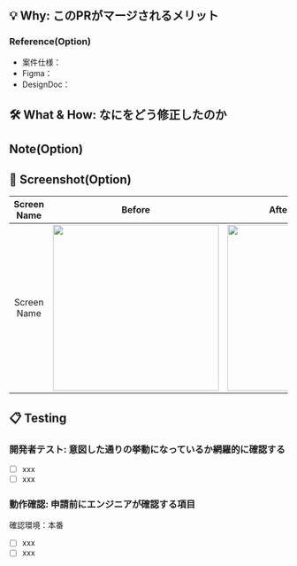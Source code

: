 <!-- 見やすくするため、不要と判断した項目は削除可 -->

## 💡 Why: このPRがマージされるメリット
<!-- PRを出した理由、経緯を記述。JIRAチケットがある場合はURLを貼ってください -->

### Reference(Option)
<!-- ドキュメントがあればリンクを記載してください -->
- 案件仕様：
- Figma：
- DesignDoc：

## 🛠 What & How: なにをどう修正したのか
<!-- 設計や実装の概要を記述 -->
<!-- 特に不具合修正の場合、「何が起きていたか／なぜ起きていたか／どう修正したか」を簡潔に書いてくれるとレビューが捗ります -->

<!-- ### Using timestamps/ タイムスタンプの利用有無 -->
<!-- Including the consideration of milliseconds for continuous operations or reviewing purposes if applicable. -->
<!-- 利用があれば連続操作などでミリ秒まで考慮しているかのレビュー観点のために記載してください -->
<!--
 - Yes / 有り
 - No / 無し
 -->

<!-- ### Add/modify blackboard layout/ 黒板レイアウトの追加・修正 -->
<!-- If there are any corrections, please attach the image files after the photo shoot and request confirmation. -->
<!-- 修正があれば写真撮影後の画像ファイルを添付して確認依頼をしてください -->
<!-- <img src="" width="300" /> -->


## Note(Option)
<!-- 補足情報。参考にしたページへのリンク、途中で見つけたが対応できなかった内容、今後の展望など -->

## 📱 Screenshot(Option)
<!-- UIの修正がある場合は修正前後のスクリーンショットを添付してください -->
<!-- iPhone / iPad の機種名を記載してください -->
<!-- できるだけiPadでの確認もしてください -->
Screen Name | Before | After (iPhone XXX) | After(iPad XXX)
:--: | :--: | :--: | :--:
Screen Name | <img src="" width="300" /> | <img src="" width="300" /> | <img src="" width="300" />

## 📋 Testing
### 開発者テスト: 意図した通りの挙動になっているか網羅的に確認する
<!-- 開発者が実施したテストの内容を記述する -->
<!-- コードレビュー（遅くともマージ前）までにチェックが入っていること -->
- [ ] xxx
- [ ] xxx

### 動作確認: 申請前にエンジニアが確認する項目
<!-- 開発者テストのうち、無理なく実施できる範囲を抜粋する -->
<!-- UAT（受け入れテスト）とは観点が違うため、基本的に常に実施する -->
<!-- 本番以外の環境や、特定の会社や案件を利用しないといけない場合は明記すること -->
確認環境：本番

- [ ] xxx
- [ ] xxx

